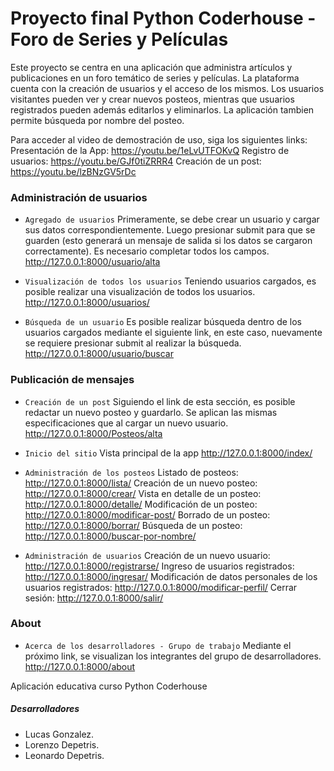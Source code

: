 

# Proyecto final Python Coderhouse - Foro de Series y Películas

Este proyecto se centra en una aplicación que administra artículos y publicaciones en un foro temático de series y películas. La plataforma cuenta con la creación de usuarios y el acceso de los mismos. Los usuarios visitantes pueden ver y crear nuevos posteos, mientras que usuarios registrados pueden además editarlos y eliminarlos. La aplicación tambien permite búsqueda por nombre del posteo.

Para acceder al video de demostración de uso, siga los siguientes links:
Presentación de la App: https://youtu.be/1eLvUTFOKvQ
Registro de usuarios:   https://youtu.be/GJf0tiZRRR4
Creación de un post:    https://youtu.be/lzBNzGV5rDc



### Administración de usuarios

- `Agregado de usuarios`
Primeramente, se debe crear un usuario y cargar sus datos correspondientemente. Luego presionar submit para que se guarden (esto generará un mensaje de salida si los datos se cargaron correctamente). Es necesario completar todos los campos.
http://127.0.0.1:8000/usuario/alta

- `Visualización de todos los usuarios`
Teniendo usuarios cargados, es posible realizar una visualización de todos los usuarios. 
http://127.0.0.1:8000/usuarios/

- `Búsqueda de un usuario`
Es posible realizar búsqueda dentro de los usuarios cargados mediante el siguiente link, en este caso, nuevamente se requiere presionar submit al realizar la búsqueda.
http://127.0.0.1:8000/usuario/buscar

### Publicación de mensajes
- `Creación de un post`
Siguiendo el link de esta sección, es posible redactar un nuevo posteo y guardarlo. Se aplican las mismas especificaciones que al cargar un nuevo usuario.
http://127.0.0.1:8000/Posteos/alta

- `Inicio del sitio`
Vista principal de la app
http://127.0.0.1:8000/index/

- `Administración de los posteos`
Listado de posteos:
http://127.0.0.1:8000/lista/
Creación de un nuevo posteo:
http://127.0.0.1:8000/crear/
Vista en detalle de un posteo:
http://127.0.0.1:8000/detalle/
Modificación de un posteo:
http://127.0.0.1:8000/modificar-post/
Borrado de un posteo:
http://127.0.0.1:8000/borrar/
Búsqueda de un posteo:
http://127.0.0.1:8000/buscar-por-nombre/

- `Administración de usuarios`
Creación de un nuevo usuario: 
http://127.0.0.1:8000/registrarse/
Ingreso de usuarios registrados: 
http://127.0.0.1:8000/ingresar/
Modificación de datos personales de los usuarios registrados: 
http://127.0.0.1:8000/modificar-perfil/
Cerrar sesión: 
http://127.0.0.1:8000/salir/

### About
- `Acerca de los desarrolladores - Grupo de trabajo`
Mediante el próximo link, se visualizan los integrantes del grupo de desarrolladores.
http://127.0.0.1:8000/about






Aplicación educativa curso Python Coderhouse

##### Desarrolladores

- Lucas Gonzalez.
- Lorenzo Depetris.
- Leonardo Depetris.


